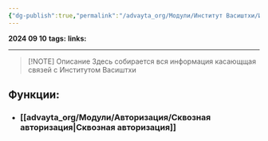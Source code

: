 ```yaml
---
{"dg-publish":true,"permalink":"/advayta_org/Модули/Институт Васиштхи/Институт Васиштхи/"}
---
```


**2024 09 10**
**tags:**
**links:** 

---

> [!NOTE] Описание
> Здесь собирается вся информация касающщая связей с Институтом Васиштхи


## Функции:
- ### [[advayta_org/Модули/Авторизация/Сквозная авторизация\|Сквозная авторизация]]
